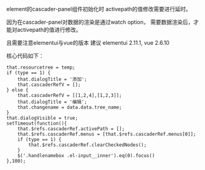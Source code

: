 
element的cascader-panel组件初始化时
activepath的值修改需要进行延时。

因为在cascader-panel对数据的渲染是通过watch option，
需要数据渲染后，才能对activepath的值进行修改。

且需要注意elementui与vue的版本
建议 elementui 2.11.1, vue 2.6.10

核心代码如下：

```
that.resourcetree = temp;
if (type == 1) {
    that.dialogTitle = '添加';
    that.cascaderRefV = [];
} else {
    that.cascaderRefV = [[1,2,4],[1,2,3]];
    that.dialogTitle = '编辑';
    that.changename = data.data.tree_name;
}
that.dialogVisible = true;
setTimeout(function(){
    that.$refs.cascaderRef.activePath = [];
    that.$refs.cascaderRef.menus = [that.$refs.cascaderRef.menus[0]];
    if (type == 1) {
        that.$refs.cascaderRef.clearCheckedNodes();
    }
    $('.handlenamebox .el-input__inner').eq(0).focus()
},100);
```
